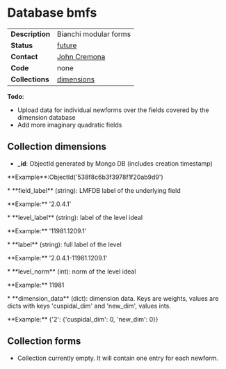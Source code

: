 # Database bmfs

| | |
|---|---|
|**Description**|Bianchi modular forms|
|**Status**|[future](https://github.com/LMFDB/lmfdb/issues/1431#issuecomment-225529987)|
|**Contact**|[John Cremona](https://github.com/JohnCremona)|
|**Code**|none|
|**Collections**|[dimensions](http://beta.lmfdb.org/api/bmfs/dimensions)|

**Todo**:
* Upload data for individual newforms over the fields covered by the dimension database
* Add more imaginary quadratic fields

## Collection dimensions

 * **_id**: ObjectId generated by Mongo DB (includes creation timestamp)
 <p>**Example**:ObjectId('538f8c6b3f3978f1f20ab9d9')</p>
 * **field_label** (string): LMFDB label of the underlying field
 <p>**Example:** '2.0.4.1'</p>
 * **level_label** (string): label of the level ideal
 <p>**Example:** '11981.1209.1'</p>
 * **label** (string): full label of the level
 <p>**Example:** '2.0.4.1-11981.1209.1'</p>
 * **level_norm** (int): norm of the level ideal
 <p>**Example:** 11981</p>
 * **dimension_data** (dict): dimension data.  Keys are weights,
   values are dicts with keys 'cuspidal_dim' and 'new_dim', values ints.
 <p>**Example:** {'2': {'cuspidal_dim': 0, 'new_dim': 0}}</p>

## Collection forms

* Collection currently empty.  It will contain one entry for each
  newform.


